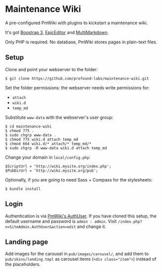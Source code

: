 Maintenance Wiki
================

A pre-configured PmWiki with plugins to kickstart a maintenance wiki.


It's got [Boostrap 3](http://getbootstrap.com/),
[EpicEditor](http://epiceditor.com/) and
[MultiMarkdown](http://fletcherpenney.net/multimarkdown/).

Only PHP is required. No database, PmWiki stores pages in plain-text
files.

## Setup

Clone and point your webserver to the folder:

    $ git clone https://github.com/profound-labs/maintenance-wiki.git

Set the folder permissions: the webserver needs write permissions for:

* `attach`
* `wiki.d`
* `temp_md`

Substitute `www-data` with the webserver's user group:

    $ cd maintenance-wiki
    $ chmod 775 .
    $ sudo chgrp www-data .
    $ chmod 775 wiki.d attach temp_md
    $ chmod 664 wiki.d/* attach/* temp_md/*
    $ sudo chgrp -R www-data wiki.d attach temp_md

Change your domain in `local/config.php`:

    $ScriptUrl = 'http://wiki.mysite.org/index.php';
    $PubDirUrl = 'http://wiki.mysite.org/pub';

Optionally, if you are going to need Sass + Compass for the stylesheets:

    $ bundle install

## Login

Authentication is via [PmWiki's AuthUser](http://www.pmwiki.org/wiki/PmWiki/AuthUser). If you have cloned this setup, the
default username and password is `admin : admin`. Visit
`/index.php?n=SiteAdmin.AuthUser&action=edit` and change it.

## Landing page

Add images for the carousel in `pub/images/carousel/`, and add them to
`pub/skins/landing.tmpl` as carousel items (`<div class="item">`)
instead of the placeholders.

